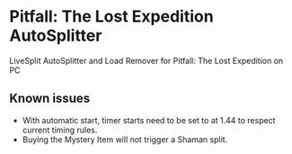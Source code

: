 # Pitfall: The Lost Expedition AutoSplitter

LiveSplit AutoSplitter and Load Remover for Pitfall: The Lost Expedition on PC  

## Known issues

- With automatic start, timer starts need to be set to at 1.44 to respect current timing rules.  
- Buying the Mystery Item will not trigger a Shaman split.  

